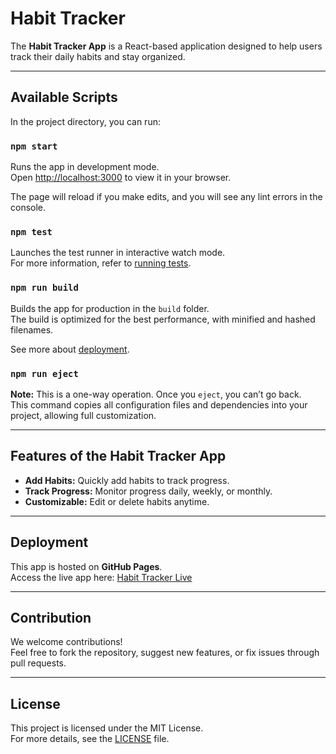 # Habit Tracker

The **Habit Tracker App** is a React-based application designed to help users track their daily habits and stay organized.

---

## Available Scripts

In the project directory, you can run:

### `npm start`
Runs the app in development mode.\
Open [http://localhost:3000](http://localhost:3000) to view it in your browser.

The page will reload if you make edits, and you will see any lint errors in the console.

### `npm test`
Launches the test runner in interactive watch mode.\
For more information, refer to [running tests](https://facebook.github.io/create-react-app/docs/running-tests).

### `npm run build`
Builds the app for production in the `build` folder.\
The build is optimized for the best performance, with minified and hashed filenames.

See more about [deployment](https://facebook.github.io/create-react-app/docs/deployment).

### `npm run eject`
**Note:** This is a one-way operation. Once you `eject`, you can’t go back.\
This command copies all configuration files and dependencies into your project, allowing full customization.

---

## Features of the Habit Tracker App

- **Add Habits:** Quickly add habits to track progress.
- **Track Progress:** Monitor progress daily, weekly, or monthly.
- **Customizable:** Edit or delete habits anytime.

---

## Deployment

This app is hosted on **GitHub Pages**.\
Access the live app here: [Habit Tracker Live](https://crisgea71.github.io/habit-tracker)

---

## Contribution

We welcome contributions!\
Feel free to fork the repository, suggest new features, or fix issues through pull requests.

---

## License

This project is licensed under the MIT License.\
For more details, see the [LICENSE](LICENSE) file.